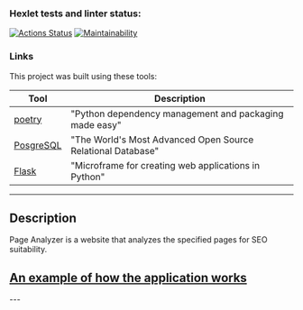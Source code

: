 ### Hexlet tests and linter status:
[![Actions Status](https://github.com/Dmitry996/python-project-83/actions/workflows/hexlet-check.yml/badge.svg)](https://github.com/Dmitry996/python-project-83/actions)
[![Maintainability](https://api.codeclimate.com/v1/badges/bf8e268eb1ca88d05dac/maintainability)](https://codeclimate.com/github/Dmitry996/python-project-83/maintainability)


### Links

This project was built using these tools:

| Tool                                                                        | Description                                             |
|-----------------------------------------------------------------------------|---------------------------------------------------------|
| [poetry](https://python-poetry.org/)                                        | "Python dependency management and packaging made easy"  |
| [PosgreSQL](https://www.postgresql.org/)                                               | "The World's Most Advanced Open Source Relational Database"            |
| [Flask](https://flask.palletsprojects.com/en/3.0.x/)                                         | "Microframe for creating web applications in Python" |

---
<h2>Description</h2>
Page Analyzer is a website that analyzes the specified pages for SEO suitability.

<h2><a href="https://python-project-83-p52t.onrender.com/">An example of how the application works</a></h2>
---